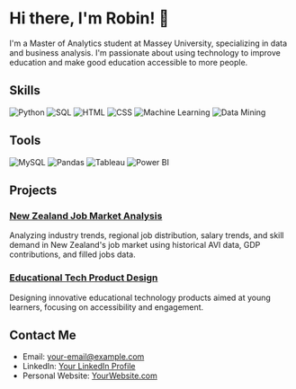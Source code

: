 # Hi there, I'm Robin! 👋

I'm a Master of Analytics student at Massey University, specializing in data and business analysis. I'm passionate about using technology to improve education and make good education accessible to more people.

## Skills

![Python](https://img.shields.io/badge/Python-3776AB?style=for-the-badge&logo=python&logoColor=white)
![SQL](https://img.shields.io/badge/SQL-4479A1?style=for-the-badge&logo=postgresql&logoColor=white)
![HTML](https://img.shields.io/badge/HTML-E34F26?style=for-the-badge&logo=html5&logoColor=white)
![CSS](https://img.shields.io/badge/CSS-1572B6?style=for-the-badge&logo=css3&logoColor=white)
![Machine Learning](https://img.shields.io/badge/Machine%20Learning-FF6F00?style=for-the-badge&logo=tensorflow&logoColor=white)
![Data Mining](https://img.shields.io/badge/Data%20Mining-FF6F00?style=for-the-badge&logo=dataiku&logoColor=white)

## Tools

![MySQL](https://img.shields.io/badge/MySQL-4479A1?style=for-the-badge&logo=mysql&logoColor=white)
![Pandas](https://img.shields.io/badge/Pandas-150458?style=for-the-badge&logo=pandas&logoColor=white)
![Tableau](https://img.shields.io/badge/Tableau-E97627?style=for-the-badge&logo=tableau&logoColor=white)
![Power BI](https://img.shields.io/badge/PowerBI-F2C811?style=for-the-badge&logo=powerbi&logoColor=black)

## Projects

### [New Zealand Job Market Analysis](https://github.com/datawizard123/nz-job-market-analysis)
Analyzing industry trends, regional job distribution, salary trends, and skill demand in New Zealand's job market using historical AVI data, GDP contributions, and filled jobs data.

### [Educational Tech Product Design](https://github.com/datawizard123/edu-tech-product-design)
Designing innovative educational technology products aimed at young learners, focusing on accessibility and engagement.

## Contact Me

- Email: [your-email@example.com](mailto:your-email@example.com)
- LinkedIn: [Your LinkedIn Profile](https://linkedin.com/in/yourprofile)
- Personal Website: [YourWebsite.com](https://yourwebsite.com)
